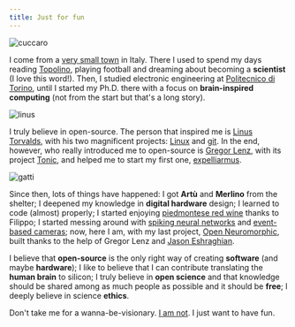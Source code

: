 ```yaml
---
title: Just for fun
---
```


![cuccaro](images/cuccaro.jpg)

I come from a [very small town](https://www.comune.cuccarovetere.sa.it/) in Italy. There I used to spend my days reading [Topolino](https://en.wikipedia.org/wiki/Topolino), playing football and dreaming about becoming a **scientist** (I love this word!).
Then, I studied electronic engineering at [Politecnico di Torino](https://www.polito.it), until I started my Ph.D. there with a focus on **brain-inspired computing** (not from the start but that's a long story). 

![linus](images/linus.webp)

I truly believe in open-source. The person that inspired me is [Linus Torvalds](https://www.youtube.com/watch?v=OF_5EKNX0Eg), with his two magnificent projects: [Linux](https://github.com/torvalds/linux) and [git](https://git-scm.com/). In the end, however, who really introduced me to open-source is [Gregor Lenz](https://lenzgregor.com), with its project [Tonic](https://github.com/neuromorphs/tonic), and helped me to start my first one, [expelliarmus](https://github.com/open-neuromorphic/expelliarmus).

![gatti](images/artu_merlino.jpg)

Since then, lots of things have happened: I got **Artù** and **Merlino** from the shelter; I deepened my knowledge in **digital hardware** design; I learned to code (almost) properly; I started enjoying [piedmontese red wine](https://www.cascinadellerose.it/vino/langhe-nebbiolo-doc/) thanks to Filippo; I started messing around with [spiking neural networks](https://arxiv.org/abs/2109.12894) and [event-based cameras](https://lenzgregor.com/posts/event-cameras/); now, here I am, with my last project, [Open Neuromorphic](https://github.com/open-neuromorphic), built thanks to the help of Gregor Lenz and [Jason Eshraghian](https://jasoneshraghian.com).

I believe that **open-source** is the only right way of creating **software** (and maybe **hardware**); I like to believe that I can contribute translating the **human brain** to silicon; I truly believe in **open science** and that knowledge should be shared among as much people as possible and it should be **free**; I deeply believe in science **ethics**.

Don't take me for a wanna-be-visionary. [I am not](https://youtube.com/clip/Ugkxlk2mMM43KKbc3mTPQZm7Em_40eK44k1X). I just want to have fun.
